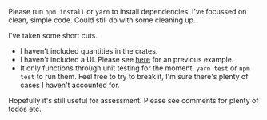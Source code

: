 Please run `npm install` or `yarn` to install dependencies. I've focussed on clean, simple code. Could still do with some cleaning up.

I've taken some short cuts.

 - I haven't included quantities in the crates.
 - I haven't included a UI. Please see [here](http://connectivity-hub.placard-network.eu/) for an previous example.
 - It only functions through unit testing for the moment. `yarn test` or `npm test` to run them. Feel free to try to break it, I'm sure there's plenty of cases I haven't accounted for.

Hopefully it's still useful for assessment. Please see comments for plenty of todos etc.
